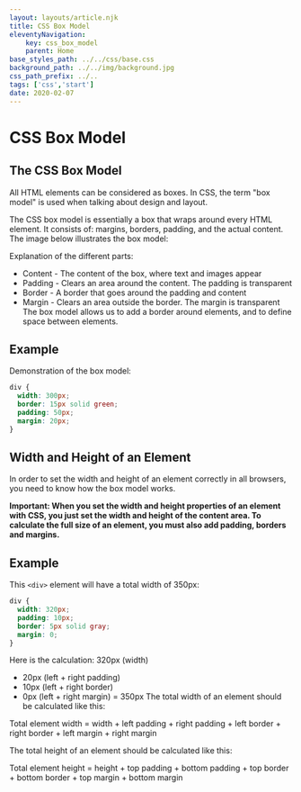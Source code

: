 ```yaml
---
layout: layouts/article.njk
title: CSS Box Model
eleventyNavigation:
    key: css_box_model
    parent: Home
base_styles_path: ../../css/base.css
background_path: ../../img/background.jpg
css_path_prefix: ../..
tags: ['css','start']
date: 2020-02-07
---
```

# CSS Box Model
## The CSS Box Model
All HTML elements can be considered as boxes. In CSS, the term "box model" is used when talking about design and layout.

The CSS box model is essentially a box that wraps around every HTML element. It consists of: margins, borders, padding, and the actual content. The image below illustrates the box model:

Explanation of the different parts:

* Content - The content of the box, where text and images appear
* Padding - Clears an area around the content. The padding is transparent
* Border - A border that goes around the padding and content
* Margin - Clears an area outside the border. The margin is transparent
The box model allows us to add a border around elements, and to define space between elements. 

## Example
Demonstration of the box model:
```css
div {
  width: 300px;
  border: 15px solid green;
  padding: 50px;
  margin: 20px;
}
```
## Width and Height of an Element
In order to set the width and height of an element correctly in all browsers, you need to know how the box model works.

<strong>Important: When you set the width and height properties of an element with CSS, you just set the width and height of the content area. To calculate the full size of an element, you must also add padding, borders and margins.</strong>

## Example
This `<div>` element will have a total width of 350px: 
```css
div {
  width: 320px;
  padding: 10px;
  border: 5px solid gray;
  margin: 0;
}
```
Here is the calculation:
320px (width)
+ 20px (left + right padding)
+ 10px (left + right border)
+ 0px (left + right margin)
= 350px
The total width of an element should be calculated like this:

Total element width = width + left padding + right padding + left border + right border + left margin + right margin

The total height of an element should be calculated like this:

Total element height = height + top padding + bottom padding + top border + bottom border + top margin + bottom margin